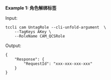 **Example 1: 角色解绑标签**



Input: 

```
tccli cam UntagRole --cli-unfold-argument  \
    --TagKeys AKey \
    --RoleName CAM_QCSRole
```

Output: 
```
{
    "Response": {
        "RequestId": "xxx-xxx-xxx-xxx"
    }
}
```

